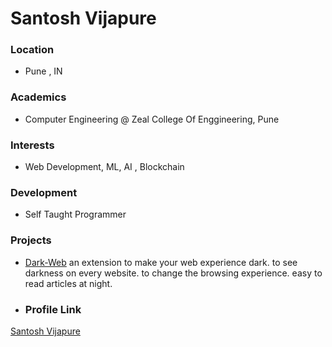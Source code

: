 # Santosh Vijapure
### Location

- Pune , IN
### Academics

- Computer Engineering @ Zeal College Of Enggineering, Pune

### Interests

- Web Development, ML, AI , Blockchain 

### Development

- Self Taught Programmer

### Projects

- [Dark-Web](https://github.com/santoshvijapure/Dark-Web) an extension to make your web experience dark. to see darkness on every website. to change the browsing experience. easy to read articles at night.


- ### Profile Link

[Santosh Vijapure](https://github.com/santoshvijapure)
